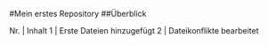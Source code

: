 #Mein erstes Repository
##Überblick

Nr.  |  Inhalt
1  |  Erste Dateien hinzugefügt
2  |  Dateikonflikte bearbeitet


